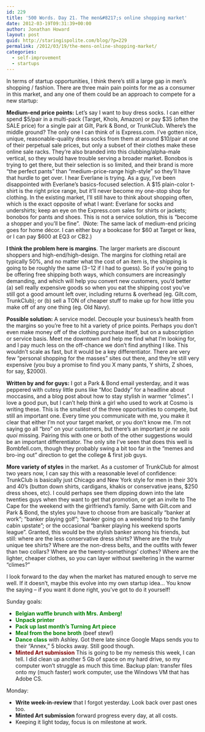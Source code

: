 ```yaml
---
id: 229
title: '500 Words. Day 21. The men&#8217;s online shopping market'
date: 2012-03-19T09:31:39+00:00
author: Jonathan Howard
layout: post
guid: http://staringispolite.com/blog/?p=229
permalink: /2012/03/19/the-mens-online-shopping-market/
categories:
  - self-improvement
  - startups
---
```

In terms of startup opportunities, I think there’s still a large gap in men’s shopping / fashion. There are three main pain points for me as a consumer in this market, and any one of them could be an approach to compete for a new startup:

**Medium-end price points:** Let’s say I want to buy dress socks. I can either spend $5/pair in a multi-pack (Target, Khols, Amazon) or pay $35 (often the SALE price) for a single pair at Gilt, Park & Bond, or TrunkClub. Where’s the middle ground? The only one I can think of is <!--more-->Express.com. I’ve gotten nice, unique, reasonable-quality dress socks from them at around $10/pair at one of their perpetual sale prices, but only a subset of their clothes make these online sale racks. They’re also branded into this clubbing/alpha-male vertical, so they would have trouble serving a broader market. Bonobos is trying to get there, but their selection is so limited, and their brand is more “the perfect pants” than “medium-price-range high-style” so they’ll have that hurdle to get over. I hear Everlane is trying. As a guy, I’ve been disappointed with Everlane’s basics-focused selection. A $15 plain-color t-shirt is the right price range, but it’ll never become my one-stop shop for clothing. In the existing market, I’ll still have to think about shopping often, which is the exact opposite of what I want: Everlane for socks and undershirts; keep an eye on the Express.com sales for shirts or jackets; bonobos for pants and shoes. This is not a service solution, this is “become a shopper and you’ll be fine”.  (Note: The same lack of medium-end pricing goes for home décor. I can either buy a bookcase for $60 at Target or Ikea, or I can pay $600 at EQ3 or CB2.)

**I think the problem here is margins**. The larger markets are discount shoppers and high-end/high-design. The margins for clothing retail are typically 50%, and no matter what the cost of an item is, the shipping is going to be roughly the same ($3-$12 if I had to guess). So if you’re going to be offering free shipping both ways, which consumers are increasingly demanding, and which will help you convert new customers, you’d better (a) sell really expensive goods so when you eat the shipping cost you’ve still got a good amount left over, including returns & overhead (eg. Gilt.com, TrunkClub); or (b) sell a TON of cheaper stuff to make up for how little you make off of any one thing (eg. Old Navy).

**Possible solution:** A service model. Decouple your business’s health from the margins so you’re free to hit a variety of price points. Perhaps you don’t even make money off of the clothing purchase itself, but on a subscription or service basis. Meet me downtown and help me find what I’m looking for, and I pay much less on the off-chance we don’t find anything I like. This wouldn’t scale as fast, but it would be a key differentiator. There are very few “personal shopping for the masses” sites out there, and they’re still very expensive (you buy a promise to find you X many pants, Y shirts, Z shoes, for say, $2000).

**Written by and for guys:** I got a Park & Bond email yesterday, and it was peppered with cutesy little puns like “Moc Daddy” for a headline about moccasins, and a blog post about how to stay stylish in warmer “climes”. I love a good pun, but I can’t help think a girl who used to work at Cosmo is writing these. This is the smallest of the three opportunities to compete, but still an important one. Every time you communicate with me, you make it clear that either I’m not your target market, or you don’t know me. I’m not saying go all “bro” on your customers, but there’s an important _je ne sais quoi_ missing. Pairing this with one or both of the other suggestions would be an important differentiator. The only site I’ve seen that does this well is Bombfell.com, though they probably swing a bit too far in the “memes and bro-ing out” direction to get the college & first job guys.

**More variety of styles** in the market. As a customer of TrunkClub for almost two years now, I can say this with a reasonable level of confidence: TrunkClub is basically just Chicago and New York style for men in their 30’s and 40’s (button down shirts, cardigans, khakis or conservative jeans, $250 dress shoes, etc). I could perhaps see them dipping down into the late twenties guys when they want to get that promotion, or get an invite to The Cape for the weekend with the girlfriend’s family. Same with Gilt.com and Park & Bond, the styles you have to choose from are basically “banker at work”; “banker playing golf”; “banker going on a weekend trip to the family cabin upstate”; or the occasional “banker playing his weekend sports league”. Granted, this would be the stylish banker among his friends, but still: where are the less conservative dress shirts? Where are the truly unique tee shirts? Where are the non-dress belts, and the outfits with fewer than two collars? Where are the twenty-somethings’ clothes? Where are the lighter, cheaper clothes, so you can layer without sweltering in the warmer “climes?”

I look forward to the day when the market has matured enough to serve me well. If it doesn’t, maybe this evolve into my own startup idea… You know the saying &#8211; if you want it done right, you’ve got to do it yourself!

<!--more-->Sunday goals:

  * <span style="color: #008000;"><strong>Belgian waffle brunch with Mrs. Amberg!</strong></span>
  * <span style="color: #008000;"><strong>Unpack printer</strong></span>
  * <span style="color: #008000;"><strong>Pack up last month’s Turning Art piece</strong></span>
  * <span style="color: #008000;"><strong>Meal from the bone broth</strong></span> (beef stew!)
  * <span style="color: #008000;"><strong>Dance class</strong></span> with Ashley. Got there late since Google Maps sends you to their &#8220;Annex,&#8221; 5 blocks away. Still good though.
  * <span style="color: #800000;"><strong>Minted Art submission</strong></span> This is going to be my nemesis this week, I can tell. I did clean up another 5 Gb of space on my hard drive, so my computer won&#8217;t struggle as much this time. Backup plan: transfer files onto my (much faster) work computer, use the Windows VM that has Adobe CS.

Monday:

  * **Write week-in-review** that I forgot yesterday. Look back over past ones too.
  * **Minted Art submission** forward progress every day, at all costs.
  * Keeping it light today, focus is on milestone at work.